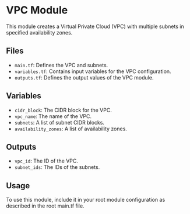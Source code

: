 # VPC Module

This module creates a Virtual Private Cloud (VPC) with multiple subnets in specified availability zones.

## Files

- `main.tf`: Defines the VPC and subnets.
- `variables.tf`: Contains input variables for the VPC configuration.
- `outputs.tf`: Defines the output values of the VPC module.

## Variables

- `cidr_block`: The CIDR block for the VPC.
- `vpc_name`: The name of the VPC.
- `subnets`: A list of subnet CIDR blocks.
- `availability_zones`: A list of availability zones.

## Outputs

- `vpc_id`: The ID of the VPC.
- `subnet_ids`: The IDs of the subnets.

## Usage

To use this module, include it in your root module configuration as described in the root main.tf file.

